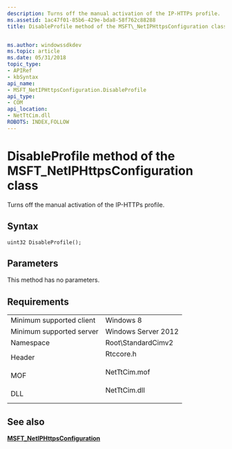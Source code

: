 ```yaml
---
description: Turns off the manual activation of the IP-HTTPs profile.
ms.assetid: 1ac47f01-85b6-429e-bda8-58f762c88288
title: DisableProfile method of the MSFT\_NetIPHttpsConfiguration class


ms.author: windowssdkdev
ms.topic: article
ms.date: 05/31/2018
topic_type: 
- APIRef
- kbSyntax
api_name: 
- MSFT_NetIPHttpsConfiguration.DisableProfile
api_type: 
- COM
api_location: 
- NetTtCim.dll
ROBOTS: INDEX,FOLLOW
---
```


# DisableProfile method of the MSFT\_NetIPHttpsConfiguration class

Turns off the manual activation of the IP-HTTPs profile.

## Syntax


```mof
uint32 DisableProfile();
```



## Parameters

This method has no parameters.

## Requirements



|                                     |                                                                                         |
|-------------------------------------|-----------------------------------------------------------------------------------------|
| Minimum supported client<br/> | Windows 8<br/>                                                                    |
| Minimum supported server<br/> | Windows Server 2012<br/>                                                          |
| Namespace<br/>                | Root\\StandardCimv2<br/>                                                          |
| Header<br/>                   | <dl> <dt>Rtccore.h</dt> </dl>    |
| MOF<br/>                      | <dl> <dt>NetTtCim.mof</dt> </dl> |
| DLL<br/>                      | <dl> <dt>NetTtCim.dll</dt> </dl> |



## See also

<dl> <dt>

[**MSFT\_NetIPHttpsConfiguration**](msft-netiphttpsconfiguration.md)
</dt> </dl>

 

 




